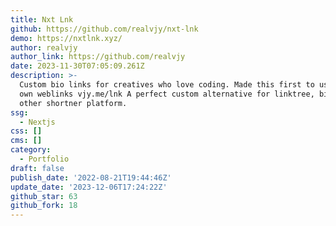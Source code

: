 ```yaml
---
title: Nxt Lnk
github: https://github.com/realvjy/nxt-lnk
demo: https://nxtlnk.xyz/
author: realvjy
author_link: https://github.com/realvjy
date: 2023-11-30T07:05:09.261Z
description: >-
  Custom bio links for creatives who love coding. Made this first to use for my
  own weblinks vjy.me/lnk A perfect custom alternative for linktree, bio and
  other shortner platform.
ssg:
  - Nextjs
css: []
cms: []
category:
  - Portfolio
draft: false
publish_date: '2022-08-21T19:44:46Z'
update_date: '2023-12-06T17:24:22Z'
github_star: 63
github_fork: 18
---
```

